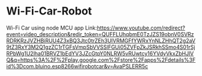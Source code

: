 # Wi-Fi-Car-Robot
Wi-Fi Car using node MCU
app Link:https://www.youtube.com/redirect?event=video_description&redir_token=QUFFLUhqbmE0TzJZS19obnV0SVRzRDRKRzJVZHBiRUU4Z3xBQ3Jtc0trZEh3UlVRMGFfYWRxYnNLZHhQT2g2aV9tZ3RxY3M2Q1gzZC1rTGFsVmpSbVVSSlFGUi05ZVFpZkJSRkhSSmo4S01rSjRPbWg1U2lha01BRVZ1bEdYV3JZcGtpY0NLRW5vRUwtcy16YVdyVkxZbHJlVQ&q=https%3A%2F%2Fplay.google.com%2Fstore%2Fapps%2Fdetails%3Fid%3Dcom.bluino.esp8266wifirobotcar&v=AvaPSLERR5c
